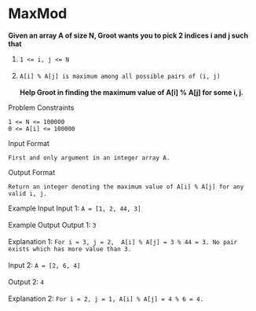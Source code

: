 <h1>MaxMod</h1>

<b>Given an array A of size N, Groot wants you to pick 2 indices i and j such that</b> <br>
1. `1 <= i, j <= N` <br><br>
2. `A[i] % A[j] is maximum among all possible pairs of (i, j)` <br> <br>
<b>Help Groot in finding the maximum value of A[i] % A[j] for some i, j. </b>

Problem Constraints
```
1 <= N <= 100000
0 <= A[i] <= 100000
```
Input Format
```
First and only argument in an integer array A.
```
Output Format
```
Return an integer denoting the maximum value of A[i] % A[j] for any valid i, j.
```
Example Input
Input 1:
 `A = [1, 2, 44, 3]` <br><br>
Example Output
Output 1:
 `3`<br><br>
 Explanation 1:
 `For i = 3, j = 2,  A[i] % A[j] = 3 % 44 = 3.
 No pair exists which has more value than 3.` <br><br>
Input 2:
`A = [2, 6, 4]`<br><br>
Output 2:
 `4`<br><br>
Explanation 2:
 `For i = 2, j = 1, A[i] % A[j] = 4 % 6 = 4.`
